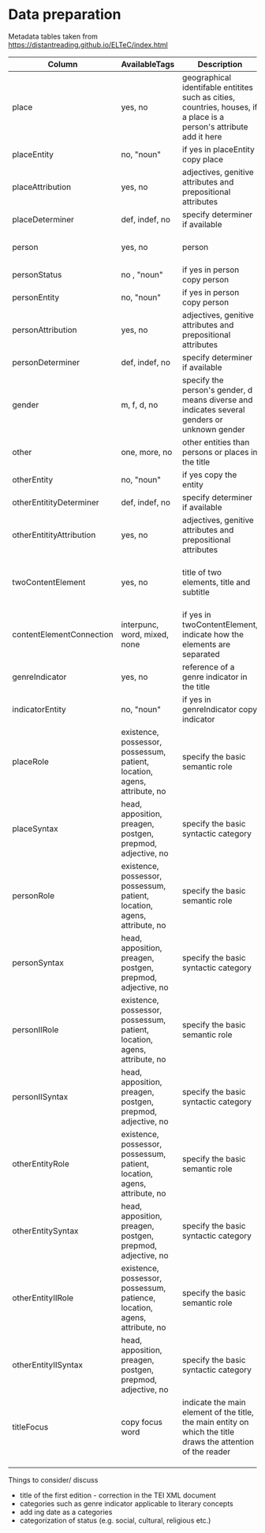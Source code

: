 # Data preparation

Metadata tables taken from https://distantreading.github.io/ELTeC/index.html

| Column                   | AvailableTags                                                                    | Description                                                                                                          | Example               |
|--------------------------|----------------------------------------------------------------------------------|----------------------------------------------------------------------------------------------------------------------|-----------------------|
| place                    | yes, no                                                                         | geographical identifable entitites such as cities, countries, houses, if a place is a person's attribute add it here |  The mysteries of **London**                     |
| placeEntity              | no, "noun"                                                                         | if yes in placeEntity copy place                                                                                     |                       |
| placeAttribution         | yes, no                                                                         | adjectives, genitive attributes and prepositional attributes                                                         |                       |
| placeDeterminer          | def, indef, no                                                                 | specify determiner if available                                                                                      |                       |
| person                   | yes, no                                                                         | person                                                                                                               |               The Story of **Bessie Costrell**        |
| personStatus             | no , "noun"                                                                      | if yes in person copy person                                                                                         | Bessie Costrell                      |
| personEntity             | no, "noun"                                                                      | if yes in person copy person                                                                                         |      major, lady, captain                 |
| personAttribution        | yes, no                                                                         | adjectives, genitive attributes and prepositional attributes                                                         |                       |
| personDeterminer         | def, indef, no                                                                 | specify determiner if available                                                                                      |                       |
| gender                   | m, f, d, no                                                                  | specify the person's gender, d means diverse and indicates several genders or unknown gender                         |                       |
| other                    | one, more, no                                                                  | other entities than persons or places in the title                                                                   |                       |
| otherEntity              | no, "noun"                                                                      | if yes copy the entity                                                                                               |                       |
| otherEntitityDeterminer  | def, indef, no                                                                 | specify determiner if available                                                                                      |                       |
| otherEntitityAttribution | yes, no                                                                         | adjectives, genitive attributes and prepositional attributes                                                         |                       |
| twoContentElement        | yes, no                                                                       | title of two elements, title and subtitle                                                                            | Modern Flirtations: or, A Month at Harrowgate                      |
| contentElementConnection | interpunc, word, mixed, none                                                  | if yes in twoContentElement, indicate how the elements are separated                                                 |                       |
| genreIndicator           | yes, no                                                                         | reference of a genre indicator in the title                                                                          |                       |
| indicatorEntity          | no, "noun"                                                                      | if yes in genreIndicator copy indicator                                                                              | romance, novel, story |
| placeRole                | existence, possessor, possessum, patient, location, agens, attribute, no | specify the basic semantic role                                                                                      |                       |
| placeSyntax              | head, apposition, preagen, postgen, prepmod, adjective, no                  | specify the basic syntactic category                                                                                 |                       |
| personRole               | existence, possessor, possessum, patient, location, agens, attribute, no | specify the basic semantic role                                                                                      |                       |
| personSyntax             | head, apposition,  preagen, postgen, prepmod, adjective, no                  | specify the basic syntactic category                                                                                 |                       |
| personIIRole             | existence, possessor, possessum, patient, location, agens, attribute, no | specify the basic semantic role                                                                                      |                       |
| personIISyntax           | head, apposition,  preagen, postgen, prepmod, adjective, no                  | specify the basic syntactic category                                                                                 |                       |
| otherEntityRole          | existence, possessor, possessum, patient, location, agens, attribute, no | specify the basic semantic role                                                                                      |                       |
| otherEntitySyntax        | head, apposition, preagen, postgen, prepmod, adjective, no                  | specify the basic syntactic category                                                                                 |                       |
| otherEntityIIRole        | existence, possessor, possessum, patience, location, agens, attribute, no | specify the basic semantic role                                                                                      |                       |
| otherEntityIISyntax      | head, apposition, preagen, postgen, prepmod, adjective, no                  | specify the basic syntactic category                                                                                 |                       |
| titleFocus                         |  copy focus word                                                                                | indicate the main element of the title, the main entity on which the title draws the attention of the reader                                                                                                                      | Ex. The Inheritance of **Evil**                     | 
|                          |                                                                                  |                                                                                                                      |                       |
|                          |                                                                                  |                                                                                                                      |                       |
|                          |                                                                                  |                                                                                                                      |                       |



Things to consider/ discuss
- title of the first edition - correction in the TEI XML document
- categories such as genre indicator applicable to literary concepts
- add ing date as a categories
- categorization of status (e.g. social, cultural, religious etc.)
